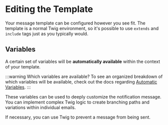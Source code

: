# Editing the Template

Your message template can be configured however you see fit. The template is a normal Twig environment, so it's possible to use `extends` and `include` tags just as you typically would.

## Variables

A certain set of variables will be **automatically available** within the context of your template.

:::warning Which variables are available?
To see an organized breakdown of which variables will be available, check out the docs regarding [Automatic Variables](/messages/variables/).
:::

These variables can be used to deeply customize the notification message. You can implement complex Twig logic to create branching paths and variations within individual emails. 

If necessary, you can use Twig to prevent a message from being sent.
